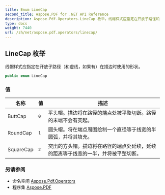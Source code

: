 ```yaml
---
title: Enum LineCap
second_title: Aspose.PDF for .NET API Reference
description: Aspose.Pdf.Operators.LineCap 枚举。线帽样式应指定在开放子路径和虚线的末端（如果有）在描边时使用的形状
type: docs
weight: 7440
url: /zh/net/aspose.pdf.operators/linecap/
---
```

## LineCap 枚举

线帽样式应指定在开放子路径（和虚线，如果有）在描边时使用的形状。

```csharp
public enum LineCap
```

### 值

| 名称 | 值 | 描述 |
| --- | --- | --- |
| ButtCap | `0` | 平头帽。描边将在路径的端点处被平整切断。路径的末端不会有突起。 |
| RoundCap | `1` | 圆头帽。将在端点周围绘制一个直径等于线宽的半圆弧，并将其填充。 |
| SquareCap | `2` | 突出的方头帽。描边将在路径的端点处延续，延续的距离等于线宽的一半，并将被平整切断。 |

### 另请参阅

* 命名空间 [Aspose.Pdf.Operators](../../aspose.pdf.operators/)
* 程序集 [Aspose.PDF](../../)
